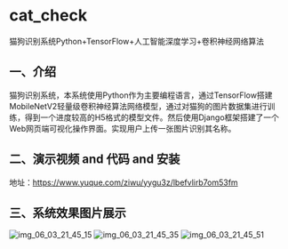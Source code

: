 # cat_check
猫狗识别系统Python+TensorFlow+人工智能深度学习+卷积神经网络算法

## 一、介绍
猫狗识别系统，本系统使用Python作为主要编程语言，通过TensorFlow搭建MobileNetV2轻量级卷积神经算法网络模型，通过对猫狗的图片数据集进行训练，得到一个进度较高的H5格式的模型文件。然后使用Django框架搭建了一个Web网页端可视化操作界面。实现用户上传一张图片识别其名称。
## 二、演示视频 and 代码 and 安装
地址：https://www.yuque.com/ziwu/yygu3z/lbefvlirb7om53fm
## 三、系统效果图片展示
![img_06_03_21_45_15](https://github.com/ziwupython/cat_check/assets/133186350/dc2b001b-4e3a-4452-9043-373e6b18d965)
![img_06_03_21_45_35](https://github.com/ziwupython/cat_check/assets/133186350/a74b3121-7d2c-49fb-9157-76e66639d06a)
![img_06_03_21_45_51](https://github.com/ziwupython/cat_check/assets/133186350/24bbd636-3769-4cb1-9fdf-f9419d707274)
